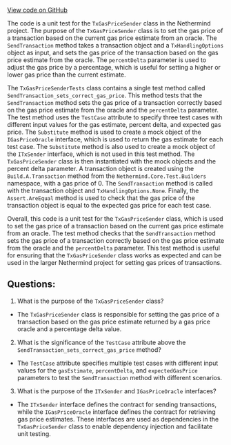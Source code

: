 [View code on GitHub](https://github.com/NethermindEth/nethermind/src/Nethermind/Nethermind.AuRa.Test/Transactions/TxGasPriceSenderTests.cs)

The code is a unit test for the `TxGasPriceSender` class in the Nethermind project. The purpose of the `TxGasPriceSender` class is to set the gas price of a transaction based on the current gas price estimate from an oracle. The `SendTransaction` method takes a transaction object and a `TxHandlingOptions` object as input, and sets the gas price of the transaction based on the gas price estimate from the oracle. The `percentDelta` parameter is used to adjust the gas price by a percentage, which is useful for setting a higher or lower gas price than the current estimate.

The `TxGasPriceSenderTests` class contains a single test method called `SendTransaction_sets_correct_gas_price`. This method tests that the `SendTransaction` method sets the gas price of a transaction correctly based on the gas price estimate from the oracle and the `percentDelta` parameter. The test method uses the `TestCase` attribute to specify three test cases with different input values for the gas estimate, percent delta, and expected gas price. The `Substitute` method is used to create a mock object of the `IGasPriceOracle` interface, which is used to return the gas estimate for each test case. The `Substitute` method is also used to create a mock object of the `ITxSender` interface, which is not used in this test method. The `TxGasPriceSender` class is then instantiated with the mock objects and the percent delta parameter. A transaction object is created using the `Build.A.Transaction` method from the `Nethermind.Core.Test.Builders` namespace, with a gas price of 0. The `SendTransaction` method is called with the transaction object and `TxHandlingOptions.None`. Finally, the `Assert.AreEqual` method is used to check that the gas price of the transaction object is equal to the expected gas price for each test case.

Overall, this code is a unit test for the `TxGasPriceSender` class, which is used to set the gas price of a transaction based on the current gas price estimate from an oracle. The test method checks that the `SendTransaction` method sets the gas price of a transaction correctly based on the gas price estimate from the oracle and the `percentDelta` parameter. This test method is useful for ensuring that the `TxGasPriceSender` class works as expected and can be used in the larger Nethermind project for setting gas prices of transactions.
## Questions: 
 1. What is the purpose of the `TxGasPriceSender` class?
- The `TxGasPriceSender` class is responsible for setting the gas price of a transaction based on the gas price estimate returned by a gas price oracle and a percentage delta value.

2. What is the significance of the `TestCase` attribute above the `SendTransaction_sets_correct_gas_price` method?
- The `TestCase` attribute specifies multiple test cases with different input values for the `gasEstimate`, `percentDelta`, and `expectedGasPrice` parameters to test the `SendTransaction` method with different scenarios.

3. What is the purpose of the `ITxSender` and `IGasPriceOracle` interfaces?
- The `ITxSender` interface defines the contract for sending transactions, while the `IGasPriceOracle` interface defines the contract for retrieving gas price estimates. These interfaces are used as dependencies in the `TxGasPriceSender` class to enable dependency injection and facilitate unit testing.